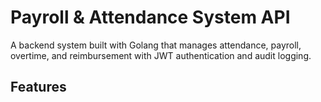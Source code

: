 # Payroll & Attendance System API

A backend system built with Golang that manages attendance, payroll, overtime, and reimbursement with JWT authentication and audit logging.

## Features

